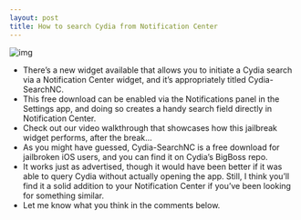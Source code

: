 ```yaml
---
layout: post
title: How to search Cydia from Notification Center
---
```

![img](http://media.idownloadblog.com/wp-content/uploads/2012/07/Cydia-SearchNC-Screenshot.jpg)
* There’s a new widget available that allows you to initiate a Cydia search via a Notification Center widget, and it’s appropriately titled Cydia-SearchNC.
* This free download can be enabled via the Notifications panel in the Settings app, and doing so creates a handy search field directly in Notification Center.
* Check out our video walkthrough that showcases how this jailbreak widget performs, after the break…
* As you might have guessed, Cydia-SearchNC is a free download for jailbroken iOS users, and you can find it on Cydia’s BigBoss repo.
* It works just as advertised, though it would have been better if it was able to query Cydia without actually opening the app. Still, I think you’ll find it a solid addition to your Notification Center if you’ve been looking for something similar.
* Let me know what you think in the comments below.

